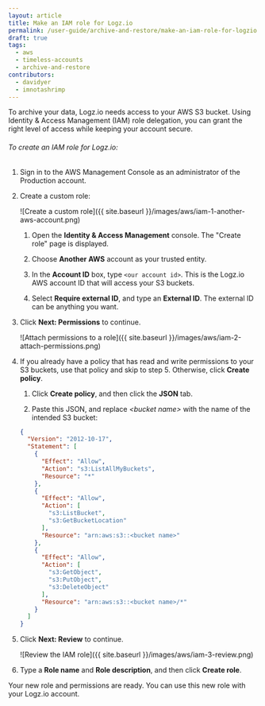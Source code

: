 ```yaml
---
layout: article
title: Make an IAM role for Logz.io
permalink: /user-guide/archive-and-restore/make-an-iam-role-for-logzio.html
draft: true
tags:
  - aws
  - timeless-accounts
  - archive-and-restore
contributors:
  - davidyer
  - imnotashrimp
---
```


<!-- When updating IAM, this will affect configuring archiving -->

To archive your data, Logz.io needs access to your AWS S3 bucket. Using Identity & Access Management (IAM) role delegation, you can grant the right level of access while keeping your account secure.

###### To create an IAM role for Logz.io:

1. Sign in to the AWS Management Console as an administrator of the Production account.

2. Create a custom role:

    ![Create a custom role]({{ site.baseurl }}/images/aws/iam-1-another-aws-account.png)

    1. Open the **Identity & Access Management** console. The "Create role" page is displayed.

    2. Choose **Another AWS** account as your trusted entity.

    3. In the **Account ID** box, type `<our account id>`. This is the Logz.io AWS account ID that will access your S3 buckets.

    4. Select **Require external ID**, and type an **External ID**. The external ID can be anything you want.

3. Click **Next: Permissions** to continue.

    ![Attach permissions to a role]({{ site.baseurl }}/images/aws/iam-2-attach-permissions.png)

4. If you already have a policy that has read and write permissions to your S3 buckets, use that policy and skip to step 5. Otherwise, click **Create policy**.

    1. Click **Create policy**, and then click the **JSON** tab.

    2. Paste this JSON, and replace _\<bucket name>_ with the name of the intended S3 bucket:

      ``` json
      {
        "Version": "2012-10-17",
        "Statement": [
          {
            "Effect": "Allow",
            "Action": "s3:ListAllMyBuckets",
            "Resource": "*"
          },
          {
            "Effect": "Allow",
            "Action": [
              "s3:ListBucket",
              "s3:GetBucketLocation"
            ],
            "Resource": "arn:aws:s3::<bucket name>"
          },
          {
            "Effect": "Allow",
            "Action": [
              "s3:GetObject",
              "s3:PutObject",
              "s3:DeleteObject"
            ],
            "Resource": "arn:aws:s3::<bucket name>/*"
          }
        ]
      }
      ```

5. Click **Next: Review** to continue.

    ![Review the IAM role]({{ site.baseurl }}/images/aws/iam-3-review.png)

6. Type a **Role name** and **Role description**, and then click **Create role**.

Your new role and permissions are ready. You can use this new role with your Logz.io account.